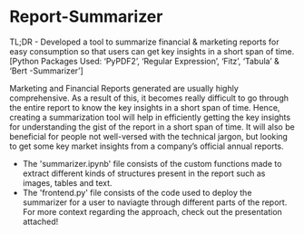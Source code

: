 # Report-Summarizer
TL;DR - Developed a tool to summarize financial & marketing reports for easy consumption so that users can get key insights in a short span of time. 
[Python Packages Used: ‘PyPDF2’, ‘Regular Expression’, ‘Fitz’, ‘Tabula’ & ‘Bert -Summarizer’]

Marketing and Financial Reports generated are usually highly comprehensive. As a result of this, it becomes really difficult to go through the entire report to know the key insights in a short span of time. Hence, creating a summarization tool will help in efficiently getting the key insights for understanding the gist of the report in a short span of time. It will also be beneficial for people not well-versed with the technical jargon, but looking to get some key market insights from a company’s official annual reports.

- The 'summarizer.ipynb' file consists of the custom functions made to extract different kinds of structures present in the report such as images, tables and text.
- The 'frontend.py' file consists of the code used to deploy the summarizer for a user to naviagte through different parts of the report.
For more context regarding the approach, check out the presentation attached!
